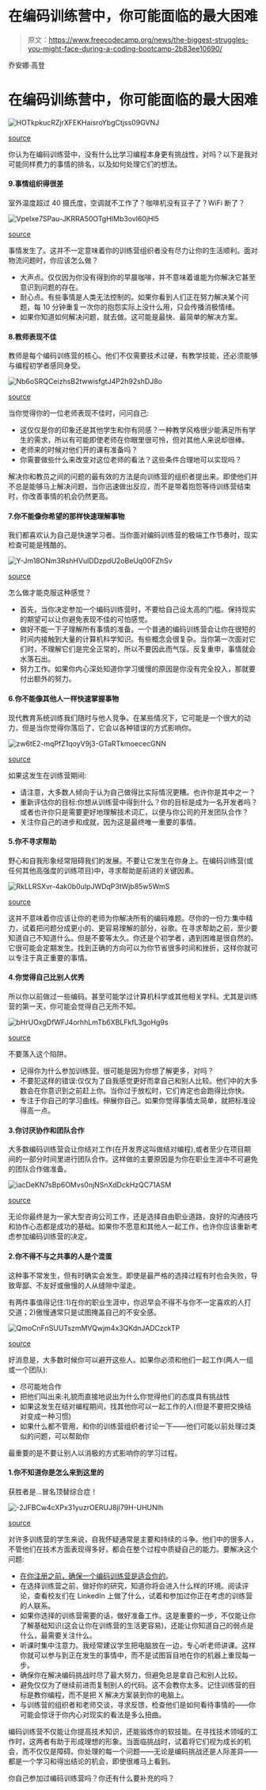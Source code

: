 # 在编码训练营中，你可能面临的最大困难

> 原文：<https://www.freecodecamp.org/news/the-biggest-struggles-you-might-face-during-a-coding-bootcamp-2b83ee10690/>

乔安娜·高登

# 在编码训练营中，你可能面临的最大困难

![HOTkpkucRZjrXFEKHaisroYbgCtjss09GVNJ](img/9a4cffc5564da77fb1595341e963e631.png)

[source](https://unsplash.com/photos/9ME5tBjVyMQ)

你认为在编码训练营中，没有什么比学习编程本身更有挑战性，对吗？以下是我对可能同样费力的事情的排名，以及如何处理它们的想法。

#### 9.事情组织得很差

室外温度超过 40 摄氏度，空调就不工作了？咖啡机没有豆子了？WiFi 断了？

![VpeIxe7SPau-JKRRA50OTgHIMb3ovl60jHl5](img/8190709835394ae6ed1ecfa59c1f7d1e.png)

[source](https://unsplash.com/photos/GHOiyov2TSQ)

事情发生了。这并不一定意味着你的训练营组织者没有尽力让你的生活顺利。面对物流问题时，你应该怎么做？

*   大声点。仅仅因为你没有得到你的早晨咖啡，并不意味着谁能为你解决它甚至意识到问题的存在。
*   耐心点。有些事情是人类无法控制的。如果你看到人们正在努力解决某个问题，每 10 分钟重复一次你的抱怨实际上没什么用，只会传播消极情绪。
*   如果你知道如何解决问题，就去做。这可能是最快、最简单的解决方案。

#### 8.教师表现不佳

教师是每个编码训练营的核心。他们不仅需要技术过硬，有教学技能，还必须能够与编程初学者感同身受。

![Nb6oSRQCeizhsB2twwisfgtJ4P2h92shDJ8o](img/e154c2a81a00871198c2c6192563776d.png)

[source](https://unsplash.com/photos/K7yZ-CsDvRU)

当你觉得你的一位老师表现不佳时，问问自己:

*   这仅仅是你的印象还是其他学生和你有同感？一种教学风格很少能满足所有学生的需求，所以有可能即使老师在你眼里很可怜，但对其他人来说却很棒。
*   老师来的时候对他们开的课有准备吗？
*   你需要做些什么来改变对这位老师的看法？这些条件合理地可以实现吗？

解决你和教员之间的问题的最有效的方法是向训练营的组织者提出来。即使他们并不总是能够马上解决问题，当你迅速做出反应，而不是带着抱怨等待训练营结束时，你改善事情的机会仍然更高。

#### 7.你不能像你希望的那样快速理解事物

我们都喜欢认为自己是快速学习者。当你面对编码训练营的极端工作节奏时，现实检查可能是残酷的。

![Y-Jm18ONm3RshHVulDDzpdU2oBeUq00FZhSv](img/621c57305ece699af148cee9b25d0b35.png)

[source](https://unsplash.com/photos/zpKILEdn5qs)

怎么做才能克服这种感觉？

*   首先，当你决定参加一个编码训练营时，不要给自己设太高的门槛。保持现实的期望可以让你避免表现不佳的可怕感觉。
*   做好不能一下子理解所有事情的准备。一个普通的编码训练营会让你在很短的时间内接触到大量的计算机科学知识。有些概念会很复杂。当你第一次面对它们时，不理解它们是完全正常的，所以不要因此而气馁。反复重申，事情就会水落石出。
*   努力工作。如果你内心深处知道你学习缓慢的原因是你没有完全投入，那就要付出额外的努力。

#### 6.你不能像其他人一样快速掌握事物

现代教育系统训练我们随时与他人竞争。在某些情况下，它可能是一个很大的动力，但是当你觉得你落后了，它会以各种错误的方式影响你。

![zw6tE2-mqPfZ1qoyV9j3-GTaRTkmoececGNN](img/e7bcf45a4b90c44c0df612f7c2cec663.png)

[source](https://unsplash.com/photos/JCxsXfeM8co)

如果这发生在训练营期间:

*   请注意，大多数人倾向于认为自己做得比实际情况更糟。也许你是其中之一？
*   重新评估你的目标:你想从训练营中得到什么？你的目标是成为一名开发者吗？或者也许你只是需要更好地理解技术词汇，以便与你公司的开发团队合作？
*   关注你自己的进步和成就，因为这是最终唯一重要的事情。

#### 5.你不寻求帮助

野心和自我形象经常阻碍我们的发展。不要让它发生在你身上。在编码训练营(或任何其他高强度的训练项目)中，寻求帮助是前进的关键因素。

![RkLLRSXvr-4ak0b0uIpJWDqP3tWjb85w5WmS](img/d8b1a0175814d4666761163b39802af6.png)

[source](https://unsplash.com/photos/TPZNooS1Meg)

这并不意味着你应该让你的老师为你解决所有的编码难题。尽你的一份力:集中精力，试着把问题分成更小的、更容易理解的部分，谷歌。在寻求帮助之前，至少要知道自己不知道什么。但是不要等太久。你还是个初学者，遇到困难是很自然的。它很可能会定期发生。找到正确的方向可以为你节省很多时间和挫折，这样你就可以专注于真正重要的事情。

#### 4.你觉得自己比别人优秀

所以你以前做过一些编码。甚至可能学过计算机科学或其他相关学科。尤其是训练营的第一天，你可能会觉得自己无所不知。

![bHrUOxgDfWFJ4orhhLmTb6XBLFkfL3goHg9s](img/4a5f25042bd20c65edde41b017d83c71.png)

[source](https://unsplash.com/photos/2Iy0nMKmqtw)

不要落入这个陷阱。

*   记得你为什么参加训练营。很可能是因为你想了解更多，对吗？
*   不要犯这样的错误:仅仅为了自我感觉更好而拿自己和别人比较。他们中的大多数会在你意识到之前赶上你。当你过于放松时，它们肯定也会跑得比你快。
*   专注于你自己的学习曲线。伸展你自己。如果你觉得事情太简单，就把标准设得高一点。

#### 3.你讨厌协作和团队合作

大多数编码训练营会让你结对工作(在开发界这叫做结对编程),或者至少在项目期间的一部分时间里进行团队合作。这样做的主要原因是为你在职业生涯中不可避免的团队合作做准备。

![iacDeKN7sBp6OMvs0njNSnXdDckHzQC71ASM](img/4582f2140091a8da08d89914da7e3e3d.png)

[source](https://www.pexels.com/photo/brown-and-black-bees-59829/)

无论你最终是为一家大型咨询公司工作，还是选择自由职业道路，良好的沟通技巧和协作心态都是成功的基础。如果你不愿意和其他人一起工作，也许你应该重新考虑参加编码训练营的决定。

#### 2.你不得不与之共事的人是个混蛋

这种事不常发生，但有时确实会发生。即使是最严格的选择过程有时也会失败，导致卑鄙、不友好或傲慢的人从缝隙中溜走。

有两件事值得记住:1)在你的职业生涯中，你迟早会不得不与你不一定喜欢的人打交道；2)傲慢通常只是试图掩盖自己的不安全感。

![QmoCnFnSUUTszmMVQwjm4x3QKdnJADCzckTP](img/9cfc041f5562c21323a49d5bbc9d5a92.png)

[source](https://unsplash.com/photos/jVCWcao53u0)

好消息是，大多数时候你可以避开这些人。如果你必须和他们一起工作(两人一组或一个团队):

*   尽可能地合作
*   把他们叫出来:礼貌而直接地说出为什么你觉得他们的态度具有挑战性
*   如果这发生在结对编程期间，找其他你可以一起工作的人(但是不要把交换结对变成一种习惯)
*   如果什么都不管用，和你的训练营组织者讨论一下——他们可能以前处理过类似的问题，可以帮助你

最重要的是不要让别人以消极的方式影响你的学习过程。

#### 1.你不知道你是怎么来到这里的

获胜者是…冒名顶替综合症！

![-2JFBCw4cXPx31yuzrOERUJ8jl79H-UHUNIh](img/823c3d2d0922469ada6dbadfd15f2475.png)

[source](https://unsplash.com/photos/hKVg7ldM5VU)

对许多训练营的学生来说，自我怀疑通常是主要和持续的斗争。他们中的很多人，不管他们在技术方面表现得多好，都会在整个过程中质疑自己的能力。要解决这个问题:

*   [在你注册之前，确保一个编码训练营是适合你的](https://medium.freecodecamp.org/is-a-coding-bootcamp-something-for-you-974c3b5bd3b2)。
*   在选择训练营之前，做好你的研究，知道你将会进入什么样的环境。阅读评论，查看校友们在 LinkedIn 上做了什么，试着和参加过你正在考虑的训练营的人联系。
*   如果你选择的训练营需要的话，做好准备工作。这是重要的一步，不仅能让你了解基础知识(这会让你在训练营的生活更容易)，还能让你知道自己的弱点是什么，最需要关注什么。
*   听课时集中注意力。我经常建议学生把电脑放在一边，专心听老师讲课。这样你就可以参与到正在发生的事情中，而不是试图盲目地在你的机器上重现每一步。
*   确保你在解决编码挑战时尽了最大努力，但避免总是拿自己和别人比较。
*   避免仅仅为了继续前进而复制别人的代码。这不会教你太多。记住训练营的目标是教你编程，而不是把 X 解决方案装到你的电脑上。
*   与训练营的组织者和老师交谈，寻求反馈，检查他们是如何看待事情的——你可能会惊讶于你内心对现实的看法是多么扭曲。

编码训练营不仅能让你提高技术知识，还能锻炼你的软技能。在寻找技术领域的工作时，这两者有助于形成理想的形象。当面临挑战时，试着将它们视为成长的机会，而不仅仅是障碍。你处理的每一个问题——无论是编码挑战还是人际差异——都是一个学习和得出结论的机会，即使很难马上看到。

你自己参加过编码训练营吗？你还有什么要补充的吗？
